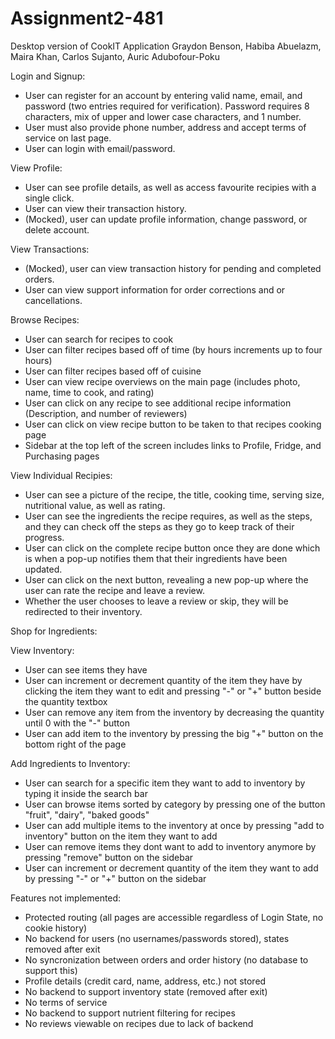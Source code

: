# Assignment2-481
Desktop version of CookIT Application
Graydon Benson, Habiba Abuelazm, Maira Khan, Carlos Sujanto, Auric Adubofour-Poku

Login and Signup:
- User can register for an account by entering valid name, email, and password (two entries required for verification). Password requires 8 characters, mix of upper and lower case characters, and 1 number.
- User must also provide phone number, address and accept terms of service on last page.
- User can login with email/password.

View Profile:
- User can see profile details, as well as access favourite recipies with a single click.
- User can view their transaction history.
- (Mocked), user can update profile information, change password, or delete account.

View Transactions:
- (Mocked), user can view transaction history for pending and completed orders.
- User can view support information for order corrections and or cancellations.

Browse Recipes:
- User can search for recipes to cook
- User can filter recipes based off of time (by hours increments up to four hours)
- User can filter recipes based off of cuisine
- User can view recipe overviews on the main page (includes photo, name, time to cook, and rating)
- User can click on any recipe to see additional recipe information (Description, and number of reviewers)
- User can click on view recipe button to be taken to that recipes cooking page
- Sidebar at the top left of the screen includes links to Profile, Fridge, and Purchasing pages


View Individual Recipies:
- User can see a picture of the recipe, the title, cooking time, serving size, nutritional value, as well as rating.
- User can see the ingredients the recipe requires, as well as the steps, and they can check off the steps as they go to keep track of their progress.
- User can click on the complete recipe button once they are done which is when a pop-up notifies them that their ingredients have been updated. 
- User can click on the next button, revealing a new pop-up where the user can rate the recipe and leave a review.
- Whether the user chooses to leave a review or skip, they will be redirected to their inventory.

Shop for Ingredients:

View Inventory:
- User can see items they have
- User can increment or decrement quantity of the item they have by clicking the item they want to edit and pressing "-" or "+" button beside the quantity textbox
- User can remove any item from the inventory by decreasing the quantity until 0 with the "-" button
- User can add item to the inventory by pressing the big "+" button on the bottom right of the page

Add Ingredients to Inventory:
- User can search for a specific item they want to add to inventory by typing it inside the search bar
- User can browse items sorted by category by pressing one of the button "fruit", "dairy", "baked goods"
- User can add multiple items to the inventory at once by pressing "add to inventory" button on the item they want to add
- User can remove items they dont want to add to inventory anymore by pressing "remove" button on the sidebar
- User can increment or decrement quantity of the item they want to add by pressing "-" or "+" button on the sidebar

Features not implemented:
- Protected routing (all pages are accessible regardless of Login State, no cookie history)
- No backend for users (no usernames/passwords stored), states removed after exit
- No syncronization between orders and order history (no database to support this)
- Profile details (credit card, name, address, etc.) not stored
- No backend to support inventory state (removed after exit)
- No terms of service
- No backend to support nutrient filtering for recipes
- No reviews viewable on recipes due to lack of backend
